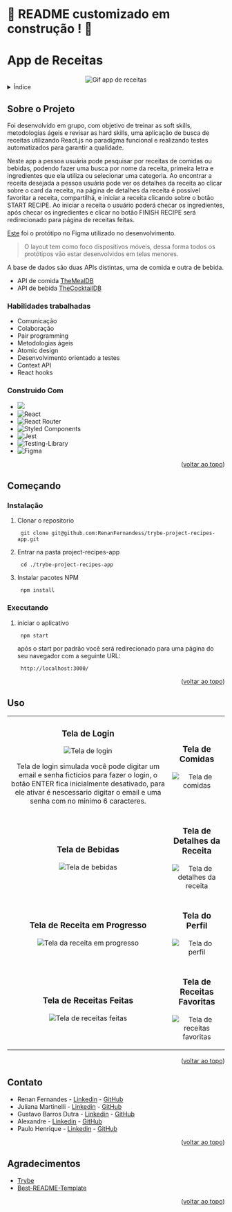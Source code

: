 <a name="readme-top"></a>
# :construction: README customizado em construção ! :construction:
# App de Receitas

<div align="center">
  <img src="./assets/demo.gif" alt="Gif app de receitas" />
</div>

<details>
  <summary>Índice</summary>
  <ol>
    <li>
      <a href="#sobre-o-projeto">Sobre o Projeto</a>
      <ul>
        <li><a href="#construido-com">Construido Com</a></li>
      </ul>
    </li>
    <li>
      <a href="#começando">Começando</a>
      <ul>
        <li><a href="#instalação">Instalação</a></li>
        <li><a href="#executando">Executando</a></li>
      </ul>
    </li>
    <li><a href="#uso">Uso</a></li>
    <li><a href="#contato">Contato</a></li>
    <li><a href="#agradecimentos">Agradecimentos</a></li>
  </ol>
</details>

## Sobre o Projeto
Foi desenvolvido em grupo, com objetivo de treinar as soft skills, metodologias ágeis e revisar as hard skills, uma aplicação de busca de receitas utilizando React.js no paradigma funcional e realizando testes automatizados para garantir a qualidade.

Neste app a pessoa usuária pode pesquisar por receitas de comidas ou bebidas, podendo fazer uma busca por nome da receita, primeira letra e ingredientes que ela utiliza ou selecionar uma categoria. Ao encontrar a receita desejada a pessoa usuária pode ver os detalhes da receita ao clicar sobre o card da receita, na página de detalhes da receita é possível favoritar a receita, compartilhá, e iniciar a receita clicando sobre o botão START RECIPE. Ao iniciar a receita o usuário poderá checar os ingredientes, após checar os ingredientes e clicar no botão FINISH RECIPE será redirecionado para página de receitas feitas.

[Este](https://www.figma.com/file/g583ReaScBdevPmylIeDcp/%5BProjeto%5D%5BFrontend%5D-Recipes-App-(Copy)?type=design&node-id=0%3A1&t=Tjs8coUvioSRyYqp-1) foi o protótipo no Figma utilizado no desenvolvimento.
> O layout tem como foco dispositivos móveis, dessa forma todos os protótipos vão estar desenvolvidos em telas menores.

A base de dados são duas APIs distintas, uma de comida e outra de bebida.
* API de comida [TheMealDB](https://www.themealdb.com/)
* API de bebida [TheCocktailDB](https://www.thecocktaildb.com/)

### Habilidades trabalhadas
* Comunicação
* Colaboração
* Pair programming
* Metodologias ágeis
* Atomic design
* Desenvolvimento orientado a testes
* Context API
* React hooks


### Construido Com

  * [<img src="https://img.shields.io/badge/JavaScript-323330?style=for-the-badge&logo=javascript&logoColor=F7DF1E" />](https://developer.mozilla.org/en-US/docs/Web/JavaScript)
  * ![React](https://img.shields.io/badge/react-%2320232a.svg?style=for-the-badge&logo=react&logoColor=%2361DAFB)
  * ![React Router](https://img.shields.io/badge/React_Router-CA4245?style=for-the-badge&logo=react-router&logoColor=white)
  * ![Styled Components](https://img.shields.io/badge/styled--components-DB7093?style=for-the-badge&logo=styled-components&logoColor=white)
  * ![Jest](https://img.shields.io/badge/-jest-%23C21325?style=for-the-badge&logo=jest&logoColor=white)
  * ![Testing-Library](https://img.shields.io/badge/-TestingLibrary-%23E33332?style=for-the-badge&logo=testing-library&logoColor=white)
  * ![Figma](https://img.shields.io/badge/figma-%23F24E1E.svg?style=for-the-badge&logo=figma&logoColor=white)
 
<p align="right">(<a href="#readme-top">voltar ao topo</a>)</p>

## Começando

### Instalação

1. Clonar o repositorio

        git clone git@github.com:RenanFernandess/trybe-project-recipes-app.git

2. Entrar na pasta project-recipes-app
  
        cd ./trybe-project-recipes-app
    
3. Instalar pacotes NPM
  
        npm install

### Executando
  
1. iniciar o aplicativo
    
        npm start

   após o start por padrão você será redirecionado para uma página do seu navegador com a seguinte URL:
   
        http://localhost:3000/

<p align="right">(<a href="#readme-top">voltar ao topo</a>)</p>
 
## Uso

<table>
  <tr>
    <td>
      <div align="center">
        <h3>Tela de Login</h3>
        <img src="./assets/login.png" alt="Tela de login" />
        <p>Tela de login simulada você pode digitar um email e senha fictícios para fazer o login, o botão ENTER fica inicialmente desativado, para ele ativar é nescessario digitar o email e uma senha com no minimo 6 caracteres.</p>
      </div>
    </td>
    <td>
      <div align="center">
        <h3>Tela de Comidas</h3>
        <img src="./assets/meals.gif" alt="Tela de comidas" />
        <p></p>
      </div>
    </td>
  </tr>
  <tr>
    <td>
      <div align="center">
        <h3>Tela de Bebidas</h3>
        <img src="./assets/drinks.gif" alt="Tela de bebidas" />
        <p></p>
      </div>
    </td>
    <td>
      <div align="center">
        <h3>Tela de Detalhes da Receita</h3>
        <img src="./assets/recipe-details.gif" alt="Tela de detalhes da receita" />
        <p></p>
      </div>
    </td>
  </tr>
  <tr>
    <td>
      <div align="center">
        <h3>Tela de Receita em Progresso</h3>
        <img src="./assets/recipe-in-progress.gif" alt="Tela da receita em progresso" />
        <p></p>
      </div>
    </td>
    <td>
      <div align="center">
        <h3>Tela do Perfil</h3>
        <img src="./assets/profile.png" alt="Tela do perfil" />
        <p></p>
      </div>
    </td>
  </tr>
  <tr>
    <td>
      <div align="center">
        <h3>Tela de Receitas Feitas</h3>
        <img src="./assets/done-recipes.gif" alt="Tela de receitas feitas" />
        <p></p>
      </div>
    </td>
    <td>
      <div align="center">
        <h3>Tela de Receitas Favoritas</h3>
        <img src="./assets/favorite-recipes.gif" alt="Tela de receitas favoritas" />
        <p></p>
      </div>
    </td>
  </tr>
</table>

<p align="right">(<a href="#readme-top">voltar ao topo</a>)</p>

## Contato

* Renan Fernandes - [Linkedin](https://www.linkedin.com/in/orenanfernandes/) - [GitHub](https://github.com/RenanFernandess)
* Juliana Martinelli - [Linkedin](https://www.linkedin.com/in/julianamartinelliquaglia/) - [GitHub](https://github.com/julianamq)
* Gustavo Barros Dutra - [Linkedin](https://www.linkedin.com/in/gustavodutradev/) - [GitHub](https://github.com/Gustavo-trybedev)
* Alexandre - [Linkedin](https://www.linkedin.com/in/alexandre-evangelista-souza-lima/) - [GitHub](https://github.com/LEXW3B)
* Paulo Henrique - [Linkedin](https://www.linkedin.com/in/paulo-de-assis/) - [GitHub](https://github.com/paulohdeassis)

<p align="right">(<a href="#readme-top">voltar ao topo</a>)</p>

## Agradecimentos

* [Trybe](https://www.betrybe.com/)
* [Best-README-Template](https://github.com/othneildrew/Best-README-Template)

<p align="right">(<a href="#readme-top">voltar ao topo</a>)</p>
